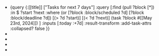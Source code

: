 - {query {:[[title]] ["Tasks for next 7 days"]
   :query [:find (pull ?block [*])
       :in $ ?start ?next
       :where
          (or
            [?block :block/scheduled ?d]
            [?block :block/deadline ?d])
          [(> ?d ?start)]
          [(< ?d ?next)]
          (task ?block #[[May 23rd, 2024]])
   ]
   :inputs [:today :+7d]
   :result-transform :add-task-attrs
   :collapsed? false
  }}
-
-
-
-